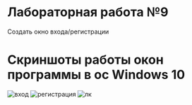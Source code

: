 # Лабораторная работа №9
Создать окно входа/регистрации

# Скриншоты работы окон программы в ос Windows 10

![вход](https://github.com/Leichenwagen/-labs/assets/124912570/fa22591e-17d0-49b2-9a00-8bd0d65b72d1)
![регистрация](https://github.com/Leichenwagen/-labs/assets/124912570/ffa87cc4-591b-4861-bf28-f97d6a4cd439)
![лк](https://github.com/Leichenwagen/-labs/assets/124912570/32108998-3ecd-4793-8988-f613b212d66c)
